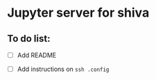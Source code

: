 # Jupyter server for shiva


## To do list:
- [ ] Add README 
- [ ] Add instructions on `ssh .config`



